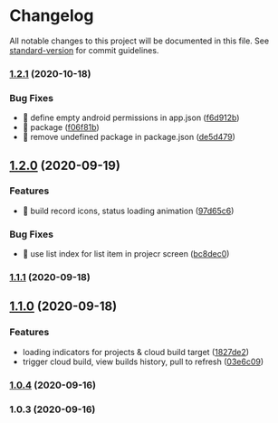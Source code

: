 # Changelog

All notable changes to this project will be documented in this file. See [standard-version](https://github.com/conventional-changelog/standard-version) for commit guidelines.

### [1.2.1](https://github.com/BennyKok/unity-mobile-cloud-build-dashboard/compare/v1.2.0...v1.2.1) (2020-10-18)


### Bug Fixes

* 🐛 define empty android permissions in app.json ([f6d912b](https://github.com/BennyKok/unity-mobile-cloud-build-dashboard/commit/f6d912b3f09b060e533739c80c6ef336fb75aead))
* 🐛 package ([f06f81b](https://github.com/BennyKok/unity-mobile-cloud-build-dashboard/commit/f06f81b8c530ebd2900d41b912706827864d296f))
* 🐛 remove undefined package in package.json ([de5d479](https://github.com/BennyKok/unity-mobile-cloud-build-dashboard/commit/de5d4794b8013f400b72cf19f6939965abe7e47e))

## [1.2.0](https://github.com/BennyKok/unity-mobile-cloud-build-dashboard/compare/v1.1.1...v1.2.0) (2020-09-19)


### Features

* 🎸 build record icons, status loading animation ([97d65c6](https://github.com/BennyKok/unity-mobile-cloud-build-dashboard/commit/97d65c6b066be63adb0ac556eb890c707857c316))


### Bug Fixes

* 🐛 use list index for list item in projecr screen ([bc8dec0](https://github.com/BennyKok/unity-mobile-cloud-build-dashboard/commit/bc8dec0377d14e08e57e8461d14d370384d9f97e))

### [1.1.1](https://github.com/BennyKok/unity-mobile-cloud-build-dashboard/compare/v1.1.0...v1.1.1) (2020-09-18)

## [1.1.0](https://github.com/BennyKok/unity-mobile-cloud-build-dashboard/compare/v1.0.4...v1.1.0) (2020-09-18)


### Features

* loading indicators for projects & cloud build  target ([1827de2](https://github.com/BennyKok/unity-mobile-cloud-build-dashboard/commit/1827de2f60dc971eb4bdb6efd630d000acd17572))
* trigger cloud build, view builds history, pull to refresh ([03e6c09](https://github.com/BennyKok/unity-mobile-cloud-build-dashboard/commit/03e6c09e15b4d2ee95ec3131d2c0ecc708360243))

### [1.0.4](https://github.com/BennyKok/unity-mobile-cloud-build-dashboard/compare/v1.0.3...v1.0.4) (2020-09-16)

### 1.0.3 (2020-09-16)

